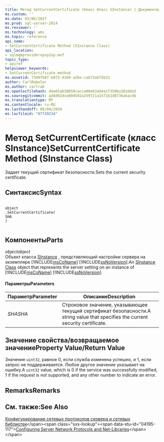 ```yaml
---
title: Метод SetCurrentCertificate (Класс Класс SInstance) | Документация Майкрософт
ms.custom: ''
ms.date: 03/06/2017
ms.prod: sql-server-2014
ms.reviewer: ''
ms.technology: wmi
ms.topic: reference
api_name:
- SetCurrentCertificate Method (SInstance Class)
api_location:
- sqlmgmproviderxpsp2up.mof
topic_type:
- apiref
helpviewer_keywords:
- SetCurrentCertificate method
ms.assetid: 7349fb87-b973-4160-a2be-cab73abf5b31
author: CarlRabeler
ms.author: carlrab
ms.openlocfilehash: 44e65ab30659cacca09e63a94a1f3596a182dda5
ms.sourcegitcommit: ad4d92dce894592a259721a1571b1d8736abacdb
ms.translationtype: MT
ms.contentlocale: ru-RU
ms.lasthandoff: 08/04/2020
ms.locfileid: "87729234"
---
```

# <a name="setcurrentcertificate-method-sinstance-class"></a><span data-ttu-id="04195-102">Метод SetCurrentCertificate (класс SInstance)</span><span class="sxs-lookup"><span data-stu-id="04195-102">SetCurrentCertificate Method (SInstance Class)</span></span>
  <span data-ttu-id="04195-103">Задает текущий сертификат безопасности.</span><span class="sxs-lookup"><span data-stu-id="04195-103">Sets the current security certificate.</span></span>  
  
## <a name="syntax"></a><span data-ttu-id="04195-104">Синтаксис</span><span class="sxs-lookup"><span data-stu-id="04195-104">Syntax</span></span>  
  
```  
  
object  
.SetCurrentCertificate(  
SHA  
)  
  
```  
  
## <a name="parts"></a><span data-ttu-id="04195-105">Компоненты</span><span class="sxs-lookup"><span data-stu-id="04195-105">Parts</span></span>  
 <span data-ttu-id="04195-106">*object*</span><span class="sxs-lookup"><span data-stu-id="04195-106">*object*</span></span>  
 <span data-ttu-id="04195-107">Объект класса [SInstance](sinstance-class.md) , представляющий настройки сервера на экземпляре [!INCLUDE[msCoName](../../../includes/msconame-md.md)] [!INCLUDE[ssNoVersion](../../../includes/ssnoversion-md.md)].</span><span class="sxs-lookup"><span data-stu-id="04195-107">An [SInstance Class](sinstance-class.md) object that represents the server setting on an instance of [!INCLUDE[msCoName](../../../includes/msconame-md.md)] [!INCLUDE[ssNoVersion](../../../includes/ssnoversion-md.md)].</span></span>  
  
#### <a name="parameters"></a><span data-ttu-id="04195-108">Параметры</span><span class="sxs-lookup"><span data-stu-id="04195-108">Parameters</span></span>  
  
|<span data-ttu-id="04195-109">Параметр</span><span class="sxs-lookup"><span data-stu-id="04195-109">Parameter</span></span>|<span data-ttu-id="04195-110">Описание</span><span class="sxs-lookup"><span data-stu-id="04195-110">Description</span></span>|  
|---------------|-----------------|  
|<span data-ttu-id="04195-111">*SHA*</span><span class="sxs-lookup"><span data-stu-id="04195-111">*SHA*</span></span>|<span data-ttu-id="04195-112">Строковое значение, указывающее текущий сертификат безопасности.</span><span class="sxs-lookup"><span data-stu-id="04195-112">A string value that specifies the current security certificate.</span></span>|  
  
## <a name="property-valuereturn-value"></a><span data-ttu-id="04195-113">Значение свойства/возвращаемое значение</span><span class="sxs-lookup"><span data-stu-id="04195-113">Property Value/Return Value</span></span>  
 <span data-ttu-id="04195-114">Значение `uint32`, равное 0, если служба изменена успешно, и 1, если запрос не поддерживается. Любое другое значение указывает на ошибку.</span><span class="sxs-lookup"><span data-stu-id="04195-114">A `uint32` value, which is 0 if the service was successfully modified, 1 if the request is not supported, and any other number to indicate an error.</span></span>  
  
## <a name="remarks"></a><span data-ttu-id="04195-115">Remarks</span><span class="sxs-lookup"><span data-stu-id="04195-115">Remarks</span></span>  
  
## <a name="see-also"></a><span data-ttu-id="04195-116">См. также:</span><span class="sxs-lookup"><span data-stu-id="04195-116">See Also</span></span>  
 <span data-ttu-id="04195-117">[Конфигурирование сетевых протоколов сервера и сетевых библиотек](https://msdn.microsoft.com/library/ms177485\(v=sql.100\).aspx)</span><span class="sxs-lookup"><span data-stu-id="04195-117">[Configuring Server Network Protocols and Net-Libraries](https://msdn.microsoft.com/library/ms177485\(v=sql.100\).aspx)</span></span>  
  
  

